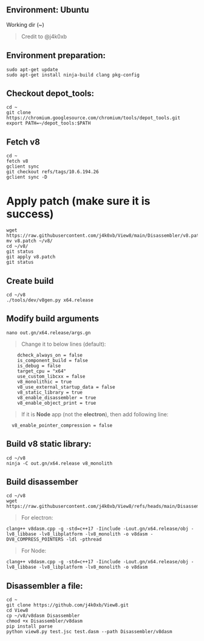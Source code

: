 ## Environment: Ubuntu
Working dir (~)
> Credit to @j4k0xb

## Environment preparation:
```
sudo apt-get update
sudo apt-get install ninja-build clang pkg-config
```
## Checkout depot_tools:
```
cd ~
git clone https://chromium.googlesource.com/chromium/tools/depot_tools.git
export PATH=~/depot_tools:$PATH
```

## Fetch v8
```
cd ~
fetch v8
gclient sync
git checkout refs/tags/10.6.194.26
gclient sync -D 
```
# Apply patch (make sure it is success)
```
wget https://raw.githubusercontent.com/j4k0xb/View8/main/Disassembler/v8.patch 
mv v8.patch ~/v8/
cd ~/v8/
git status
git apply v8.patch
git status
```

## Create build
```
cd ~/v8
./tools/dev/v8gen.py x64.release
```

## Modify build arguments
```
nano out.gn/x64.release/args.gn
```

> Change it to below lines (default):
```
    dcheck_always_on = false
    is_component_build = false
    is_debug = false
    target_cpu = "x64"
    use_custom_libcxx = false
    v8_monolithic = true
    v8_use_external_startup_data = false
    v8_static_library = true
    v8_enable_disassembler = true
    v8_enable_object_print = true
```
> If it is **Node** app (not the **electron**), then add following line:
  ```
    v8_enable_pointer_compression = false
  ```

## Build v8 static library:
```
cd ~/v8
ninja -C out.gn/x64.release v8_monolith
```

## Build disassember
```
cd ~/v8
wget https://raw.githubusercontent.com/j4k0xb/View8/refs/heads/main/Disassembler/v8dasm.cpp
```
> For electron:
```
clang++ v8dasm.cpp -g -std=c++17 -Iinclude -Lout.gn/x64.release/obj -lv8_libbase -lv8_libplatform -lv8_monolith -o v8dasm -DV8_COMPRESS_POINTERS -ldl -pthread
```
> For Node:
```
clang++ v8dasm.cpp -g -std=c++17 -Iinclude -Lout.gn/x64.release/obj -lv8_libbase -lv8_libplatform -lv8_monolith -o v8dasm
```
## Disassembler a file:
```
cd ~
git clone https://github.com/j4k0xb/View8.git
cd View8
cp ~/v8/v8dasm Disassembler
chmod +x Disassembler/v8dasm
pip install parse
python view8.py test.jsc test.dasm --path Disassembler/v8dasm
```
